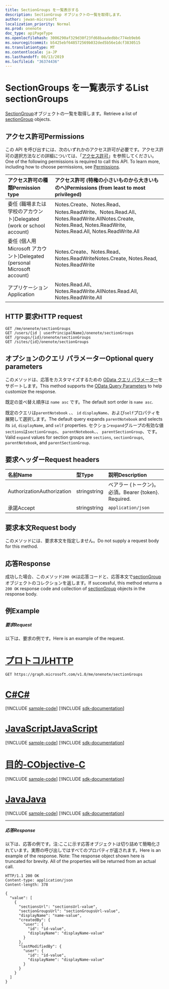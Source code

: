 ```yaml
---
title: SectionGroups を一覧表示する
description: SectionGroup オブジェクトの一覧を取得します。
author: jewan-microsoft
localization_priority: Normal
ms.prod: onenote
doc_type: apiPageType
ms.openlocfilehash: 3006290af329d30f23fd68baadedbbc774eb9eb6
ms.sourcegitcommit: b5425ebf648572569b032ded5b56e1dcf3830515
ms.translationtype: MT
ms.contentlocale: ja-JP
ms.lasthandoff: 08/13/2019
ms.locfileid: "36374436"
---
```

# <a name="list-sectiongroups"></a><span data-ttu-id="f6939-103">SectionGroups を一覧表示する</span><span class="sxs-lookup"><span data-stu-id="f6939-103">List sectionGroups</span></span>

<span data-ttu-id="f6939-104">[SectionGroup](../resources/sectiongroup.md)オブジェクトの一覧を取得します。</span><span class="sxs-lookup"><span data-stu-id="f6939-104">Retrieve a list of [sectionGroup](../resources/sectiongroup.md) objects.</span></span>
## <a name="permissions"></a><span data-ttu-id="f6939-105">アクセス許可</span><span class="sxs-lookup"><span data-stu-id="f6939-105">Permissions</span></span>
<span data-ttu-id="f6939-p101">この API を呼び出すには、次のいずれかのアクセス許可が必要です。アクセス許可の選択方法などの詳細については、「[アクセス許可](/graph/permissions-reference)」を参照してください。</span><span class="sxs-lookup"><span data-stu-id="f6939-p101">One of the following permissions is required to call this API. To learn more, including how to choose permissions, see [Permissions](/graph/permissions-reference).</span></span>

|<span data-ttu-id="f6939-108">アクセス許可の種類</span><span class="sxs-lookup"><span data-stu-id="f6939-108">Permission type</span></span>      | <span data-ttu-id="f6939-109">アクセス許可 (特権の小さいものから大きいものへ)</span><span class="sxs-lookup"><span data-stu-id="f6939-109">Permissions (from least to most privileged)</span></span>              |
|:--------------------|:---------------------------------------------------------|
|<span data-ttu-id="f6939-110">委任 (職場または学校のアカウント)</span><span class="sxs-lookup"><span data-stu-id="f6939-110">Delegated (work or school account)</span></span> | <span data-ttu-id="f6939-111">Notes.Create、Notes.Read、Notes.ReadWrite、Notes.Read.All、Notes.ReadWrite.All</span><span class="sxs-lookup"><span data-stu-id="f6939-111">Notes.Create, Notes.Read, Notes.ReadWrite, Notes.Read.All, Notes.ReadWrite.All</span></span>    |
|<span data-ttu-id="f6939-112">委任 (個人用 Microsoft アカウント)</span><span class="sxs-lookup"><span data-stu-id="f6939-112">Delegated (personal Microsoft account)</span></span> | <span data-ttu-id="f6939-113">Notes.Create、Notes.Read、Notes.ReadWrite</span><span class="sxs-lookup"><span data-stu-id="f6939-113">Notes.Create, Notes.Read, Notes.ReadWrite</span></span>    |
|<span data-ttu-id="f6939-114">アプリケーション</span><span class="sxs-lookup"><span data-stu-id="f6939-114">Application</span></span> | <span data-ttu-id="f6939-115">Notes.Read.All、Notes.ReadWrite.All</span><span class="sxs-lookup"><span data-stu-id="f6939-115">Notes.Read.All, Notes.ReadWrite.All</span></span> |

## <a name="http-request"></a><span data-ttu-id="f6939-116">HTTP 要求</span><span class="sxs-lookup"><span data-stu-id="f6939-116">HTTP request</span></span>
<!-- { "blockType": "ignored" } -->
```http
GET /me/onenote/sectionGroups
GET /users/{id | userPrincipalName}/onenote/sectionGroups
GET /groups/{id}/onenote/sectionGroups
GET /sites/{id}/onenote/sectionGroups
```
## <a name="optional-query-parameters"></a><span data-ttu-id="f6939-117">オプションのクエリ パラメーター</span><span class="sxs-lookup"><span data-stu-id="f6939-117">Optional query parameters</span></span>
<span data-ttu-id="f6939-118">このメソッドは、応答をカスタマイズするための [OData クエリ パラメーター](https://developer.microsoft.com/graph/docs/concepts/query_parameters)をサポートします。</span><span class="sxs-lookup"><span data-stu-id="f6939-118">This method supports the [OData Query Parameters](https://developer.microsoft.com/graph/docs/concepts/query_parameters) to help customize the response.</span></span>

<span data-ttu-id="f6939-119">既定の並べ替え順序は `name asc` です。</span><span class="sxs-lookup"><span data-stu-id="f6939-119">The default sort order is `name asc`.</span></span>

<span data-ttu-id="f6939-120">既定のクエリは`parentNotebook` 、、 `id` `displayName`、および`self`プロパティを展開して選択します。</span><span class="sxs-lookup"><span data-stu-id="f6939-120">The default query expands `parentNotebook` and selects its `id`, `displayName`, and `self` properties.</span></span> <span data-ttu-id="f6939-121">セクション`expand`グループの有効な値`sections`は`sectionGroups`、 `parentNotebook`、、 `parentSectionGroup`、です。</span><span class="sxs-lookup"><span data-stu-id="f6939-121">Valid `expand` values for section groups are `sections`, `sectionGroups`, `parentNotebook`, and `parentSectionGroup`.</span></span>

## <a name="request-headers"></a><span data-ttu-id="f6939-122">要求ヘッダー</span><span class="sxs-lookup"><span data-stu-id="f6939-122">Request headers</span></span>
| <span data-ttu-id="f6939-123">名前</span><span class="sxs-lookup"><span data-stu-id="f6939-123">Name</span></span>       | <span data-ttu-id="f6939-124">型</span><span class="sxs-lookup"><span data-stu-id="f6939-124">Type</span></span> | <span data-ttu-id="f6939-125">説明</span><span class="sxs-lookup"><span data-stu-id="f6939-125">Description</span></span>|
|:-----------|:------|:----------|
| <span data-ttu-id="f6939-126">Authorization</span><span class="sxs-lookup"><span data-stu-id="f6939-126">Authorization</span></span>  | <span data-ttu-id="f6939-127">string</span><span class="sxs-lookup"><span data-stu-id="f6939-127">string</span></span>  | <span data-ttu-id="f6939-p103">ベアラー {トークン}。必須。</span><span class="sxs-lookup"><span data-stu-id="f6939-p103">Bearer {token}. Required.</span></span> |
| <span data-ttu-id="f6939-130">承諾</span><span class="sxs-lookup"><span data-stu-id="f6939-130">Accept</span></span> | <span data-ttu-id="f6939-131">string</span><span class="sxs-lookup"><span data-stu-id="f6939-131">string</span></span> | `application/json` |

## <a name="request-body"></a><span data-ttu-id="f6939-132">要求本文</span><span class="sxs-lookup"><span data-stu-id="f6939-132">Request body</span></span>
<span data-ttu-id="f6939-133">このメソッドには、要求本文を指定しません。</span><span class="sxs-lookup"><span data-stu-id="f6939-133">Do not supply a request body for this method.</span></span>

## <a name="response"></a><span data-ttu-id="f6939-134">応答</span><span class="sxs-lookup"><span data-stu-id="f6939-134">Response</span></span>

<span data-ttu-id="f6939-135">成功した場合、このメソッド`200 OK`は応答コードと、応答本文で[sectionGroup](../resources/sectiongroup.md)オブジェクトのコレクションを返します。</span><span class="sxs-lookup"><span data-stu-id="f6939-135">If successful, this method returns a `200 OK` response code and collection of [sectionGroup](../resources/sectiongroup.md) objects in the response body.</span></span>
## <a name="example"></a><span data-ttu-id="f6939-136">例</span><span class="sxs-lookup"><span data-stu-id="f6939-136">Example</span></span>
##### <a name="request"></a><span data-ttu-id="f6939-137">要求</span><span class="sxs-lookup"><span data-stu-id="f6939-137">Request</span></span>
<span data-ttu-id="f6939-138">以下は、要求の例です。</span><span class="sxs-lookup"><span data-stu-id="f6939-138">Here is an example of the request.</span></span>

# <a name="httptabhttp"></a>[<span data-ttu-id="f6939-139">プロトコル</span><span class="sxs-lookup"><span data-stu-id="f6939-139">HTTP</span></span>](#tab/http)
<!-- {
  "blockType": "request",
  "name": "onenote_get_sectiongroups"
}-->
```http
GET https://graph.microsoft.com/v1.0/me/onenote/sectionGroups
```
# <a name="ctabcsharp"></a>[<span data-ttu-id="f6939-140">C#</span><span class="sxs-lookup"><span data-stu-id="f6939-140">C#</span></span>](#tab/csharp)
[!INCLUDE [sample-code](../includes/snippets/csharp/onenote-get-sectiongroups-csharp-snippets.md)]
[!INCLUDE [sdk-documentation](../includes/snippets/snippets-sdk-documentation-link.md)]

# <a name="javascripttabjavascript"></a>[<span data-ttu-id="f6939-141">JavaScript</span><span class="sxs-lookup"><span data-stu-id="f6939-141">JavaScript</span></span>](#tab/javascript)
[!INCLUDE [sample-code](../includes/snippets/javascript/onenote-get-sectiongroups-javascript-snippets.md)]
[!INCLUDE [sdk-documentation](../includes/snippets/snippets-sdk-documentation-link.md)]

# <a name="objective-ctabobjc"></a>[<span data-ttu-id="f6939-142">目的-C</span><span class="sxs-lookup"><span data-stu-id="f6939-142">Objective-C</span></span>](#tab/objc)
[!INCLUDE [sample-code](../includes/snippets/objc/onenote-get-sectiongroups-objc-snippets.md)]
[!INCLUDE [sdk-documentation](../includes/snippets/snippets-sdk-documentation-link.md)]

# <a name="javatabjava"></a>[<span data-ttu-id="f6939-143">Java</span><span class="sxs-lookup"><span data-stu-id="f6939-143">Java</span></span>](#tab/java)
[!INCLUDE [sample-code](../includes/snippets/java/onenote-get-sectiongroups-java-snippets.md)]
[!INCLUDE [sdk-documentation](../includes/snippets/snippets-sdk-documentation-link.md)]

---

##### <a name="response"></a><span data-ttu-id="f6939-144">応答</span><span class="sxs-lookup"><span data-stu-id="f6939-144">Response</span></span>
<span data-ttu-id="f6939-p104">以下は、応答の例です。注:ここに示す応答オブジェクトは切り詰めて簡略化されています。実際の呼び出しではすべてのプロパティが返されます。</span><span class="sxs-lookup"><span data-stu-id="f6939-p104">Here is an example of the response. Note: The response object shown here is truncated for brevity. All of the properties will be returned from an actual call.</span></span>
<!-- {
  "blockType": "response",
  "truncated": true,
  "@odata.type": "microsoft.graph.sectionGroup",
  "isCollection": true
} -->
```http
HTTP/1.1 200 OK
Content-type: application/json
Content-length: 378

{
  "value": [
    {
      "sectionsUrl": "sectionsUrl-value",
      "sectionGroupsUrl": "sectionGroupsUrl-value",
      "displayName": "name-value",      
      "createdBy": {
        "user": {
          "id": "id-value",
          "displayName": "displayName-value"
        }
      },
      "lastModifiedBy": {
        "user": {
          "id": "id-value",
          "displayName": "displayName-value"
        }
      }
    }
  ]
}
```

<!-- uuid: 8fcb5dbc-d5aa-4681-8e31-b001d5168d79
2015-10-25 14:57:30 UTC -->
<!-- {
  "type": "#page.annotation",
  "description": "List sectionGroups",
  "keywords": "",
  "section": "documentation",
  "tocPath": "",
  "suppressions": [
  ]
}-->
